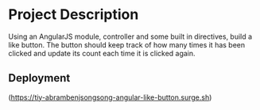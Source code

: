 # Project Description

Using an AngularJS module, controller and some built in directives, build a like button. The button should keep track of how many times it has been clicked and update its count each time it is clicked again.

## Deployment


(https://tiy-abrambenjsongsong-angular-like-button.surge.sh)
